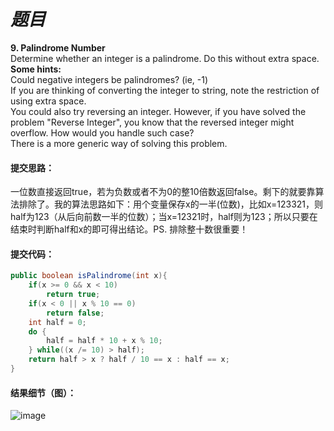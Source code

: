 # *题目*
**9. Palindrome Number**  
Determine whether an integer is a palindrome. Do this without extra space.  
**Some hints:**  
Could negative integers be palindromes? (ie, -1)  
If you are thinking of converting the integer to string, note the restriction of using extra space.  
You could also try reversing an integer. However, if you have solved the problem "Reverse Integer", you know that the reversed integer might overflow. How would you handle such case?  
There is a more generic way of solving this problem.
#### 提交思路：
一位数直接返回true，若为负数或者不为0的整10倍数返回false。剩下的就要靠算法排除了。我的算法思路如下：用个变量保存x的一半(位数)，比如x=123321，则half为123（从后向前数一半的位数）；当x=12321时，half则为123；所以只要在结束时判断half和x的即可得出结论。PS. 排除整十数很重要！
#### 提交代码：
```java
public boolean isPalindrome(int x){
    if(x >= 0 && x < 10)
        return true;
    if(x < 0 || x % 10 == 0)
        return false;
    int half = 0;
    do {
        half = half * 10 + x % 10;
    } while((x /= 10) > half);
    return half > x ? half / 10 == x : half == x;
}
```
#### 结果细节（图）：
![image](https://github.com/jnuyanfa/YanFa-LeetCode-with-JAVA/blob/master/src/leetcode009_PalindromeNumber/img/1.png)
